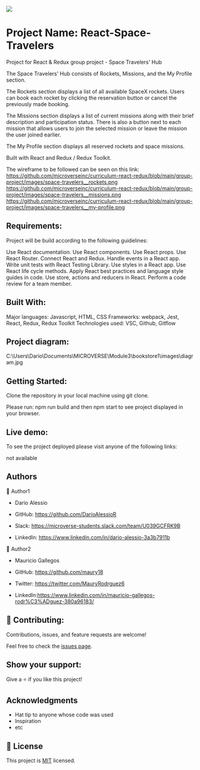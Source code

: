 ![](https://img.shields.io/badge/Microverse-blueviolet)

# Project Name: React-Space-Travelers

Project for React & Redux group project - Space Travelers' Hub


The Space Travelers' Hub consists of Rockets, Missions, and the My Profile section.

The Rockets section displays a list of all available SpaceX rockets. Users can book each rocket by clicking the reservation button or cancel the previously made booking. 

The Missions section displays a list of current missions along with their brief description and participation status. There is also a button next to each mission that allows users to join the selected mission or leave the mission the user joined earlier.

The My Profile section displays all reserved rockets and space missions.

Built with React and Redux / Redux Toolkit.

The wireframe to be followed can be seen on this link:
https://github.com/microverseinc/curriculum-react-redux/blob/main/group-project/images/space-travelers__rockets.png
https://github.com/microverseinc/curriculum-react-redux/blob/main/group-project/images/space-travelers__missions.png
https://github.com/microverseinc/curriculum-react-redux/blob/main/group-project/images/space-travelers__my-profile.png


## Requirements:

Project will be build according to the following guidelines:

Use React documentation.
Use React components.
Use React props.
Use React Router.
Connect React and Redux.
Handle events in a React app.
Write unit tests with React Testing Library.
Use styles in a React app.
Use React life cycle methods.
Apply React best practices and language style guides in code.
Use store, actions and reducers in React.
Perform a code review for a team member.

## Built With:
Major languages: Javascript, HTML, CSS
Frameworks: webpack, Jest, React, Redux, Redux Toolkit
Technologies used: VSC, Github, Gitflow

## Project diagram:
C:\Users\Dario\Documents\MICROVERSE\Module3\bookstore1\images\diagram.jpg

## Getting Started:
Clone the repository in your local machine using git clone.

Please run: npm run build and then npm start to see project displayed in your browser.

## Live demo:

To see the project deployed please visit anyone of the following links:

not available

##  Authors
👤 Author1

- Dario Alessio

- GitHub: https://github.com/DarioAlessioR

- Slack: https://microverse-students.slack.com/team/U039GCFRK9B

- LinkedIn: https://www.linkedin.com/in/dario-alessio-3a3b7911b

👤 Author2

- Mauricio Gallegos

- GitHub: https://github.com/maury18

- Twitter: https://twitter.com/MauryRodrguez6

- LinkedIn:https://www.linkedin.com/in/mauricio-gallegos-rodr%C3%ADguez-380a96183/



## 🤝 Contributing:

Contributions, issues, and feature requests are welcome!

Feel free to check the [issues page](../../issues/).

## Show your support:

Give a ⭐️ if you like this project!

## Acknowledgments

- Hat tip to anyone whose code was used
- Inspiration
- etc

## 📝 License

This project is [MIT](./MIT.md) licensed.
